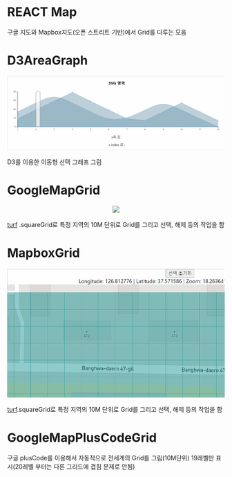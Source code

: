 # REACT Map 

구글 지도와 Mapbox지도(오픈 스트리트 기반)에서 Grid를 다루는 모음

# D3AreaGraph

<p align="center">
<img src="./img/graph.gif"/>
</p>

D3를 이용한 이동형 선택 그래프 그림  


# GoogleMapGrid

<p align="center">
<img src="./img/google.gif"/>
</p>

[turf](https://turfjs.org/) .squareGrid로 특정 지역의 10M 단위로 Grid를 그리고
선택, 해제 등의 작업을 함 

# MapboxGrid

<p align="center">
<img src="./img/mapbox.gif"/>
</p>

[turf](https://turfjs.org/).squareGrid로 특정 지역의 10M 단위로 Grid를 그리고
선택, 해제 등의 작업을 함 

# GoogleMapPlusCodeGrid

구글 plusCode를 이용해서 자동적으로 전세계의 Grid를 그림(10M단위)
19레벨만 표시(20레벨 부터는 다른 그리드에 겹침 문제로 안됨)

